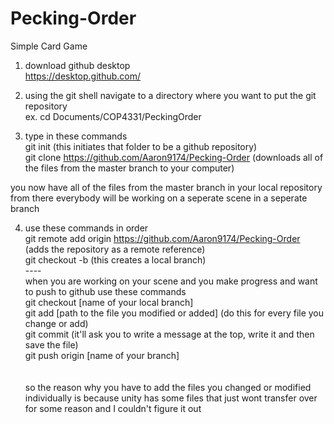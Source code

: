 # Pecking-Order

Simple Card Game

1. download github desktop<br />
https://desktop.github.com/ <br />

2. using the git shell navigate to a directory where you want to put the git repository <br />
ex. cd Documents/COP4331/PeckingOrder<br />
3. type in these commands<br />
git init (this initiates that folder to be a github repository)<br />
git clone https://github.com/Aaron9174/Pecking-Order (downloads all of the files from the master branch to your computer)<br />

you now have all of the files from the master branch in your local repository<br />
from there everybody will be working on a seperate scene in a seperate branch<br />

4. use these commands in order<br />
git remote add origin https://github.com/Aaron9174/Pecking-Order (adds the repository as a remote reference)<br />
git checkout -b <name of your scene> (this creates a local branch)<br />
----<br />
when you are working on your scene and you make progress and want to push to github use these commands<br />
git checkout [name of your local branch]<br />
git add [path to the file you modified or added] (do this for every file you change or add)<br />
git commit (it'll ask you to write a message at the top, write it and then save the file)<br />
git push origin [name of your branch]<br />
<br /><br />
so the reason why you have to add the files you changed or modified individually is because unity has some files that just wont transfer over for some reason and I couldn't figure it out

